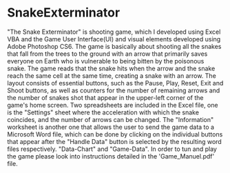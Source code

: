 # SnakeExterminator
"The Snake Exterminator" is shooting game, which I developed using Excel VBA and the Game User Interface(UI) and visual elements developed using Adobe Photoshop CS6. The game is basically about shooting all the snakes that fall from the trees to the ground with an arrow that primarily saves everyone on Earth who is vulnerable to being bitten by the poisonous snake. The game reads that the snake hits when the arrow and the snake reach the same cell at the same time, creating a snake with an arrow. The layout consists of essential buttons, such as the Pause, Play, Reset, Exit and Shoot buttons, as well as counters for the number of remaining arrows and the number of snakes shot that appear in the upper-left corner of the game's home screen. Two spreadsheets are included in the Excel file, one is the "Settings" sheet where the acceleration with which the snake coincides, and the number of arrows can be changed. The "Information" worksheet is another one that allows the user to send the game data to a Microsoft Word file, which can be done by clicking on the individual buttons that appear after the "Handle Data" button is selected by the resulting word files respectively. "Data-Chart" and "Game-Data". In order to tun and play the game please look into instructions detailed in the 'Game_Manuel.pdf' file.
